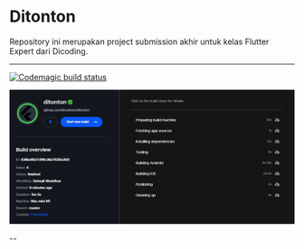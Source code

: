 # Ditonton

Repository ini merupakan project submission akhir untuk kelas Flutter Expert dari Dicoding.

---
[![Codemagic build status](https://api.codemagic.io/apps/636b7263b8ffb8fd4dbe0de2/636b7263b8ffb8fd4dbe0de1/status_badge.svg)](https://codemagic.io/apps/636b7263b8ffb8fd4dbe0de2/636b7263b8ffb8fd4dbe0de1/latest_build)

![codemagic build result](https://github.com/tinodewa/ditonton/blob/master/assets/codemagic_build.JPG)

--
